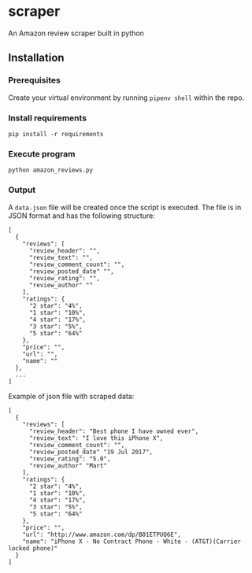 # scraper

An Amazon review scraper built in python

## Installation

### Prerequisites

Create your virtual environment by running
`pipenv shell` within the repo.

### Install requirements

`pip install -r requirements`

### Execute program

`python amazon_reviews.py`

### Output

A `data.json` file will be created once the script is executed. The file is in JSON format and has the following structure:

```
[
  {
    "reviews": [
      "review_header": "",
      "review_text": "",
      "review_comment_count": "",
      "review_posted_date" "",
      "review_rating": "",
      "review_author" ""
    ],
    "ratings": {
      "2 star": "4%",
      "1 star": "10%",
      "4 star": "17%",
      "3 star": "5%",
      "5 star": "64%"
    },
    "price": "",
    "url": "",
    "name": ""
  },
  ...
]
```

Example of json file with scraped data:
```
[
  {
    "reviews": [
      "review_header": "Best phone I have owned ever",
      "review_text": "I love this iPhone X",
      "review_comment_count": "",
      "review_posted_date" "19 Jul 2017",
      "review_rating": "5.0",
      "review_author" "Mart"
    ],
    "ratings": {
      "2 star": "4%",
      "1 star": "10%",
      "4 star": "17%",
      "3 star": "5%",
      "5 star": "64%"
    },
    "price": "",
    "url": "http://www.amazon.com/dp/B01ETPUQ6E",
    "name": "iPhone X - No Contract Phone - White - (AT&T)(Carrier locked phone)"
  }
]
```
